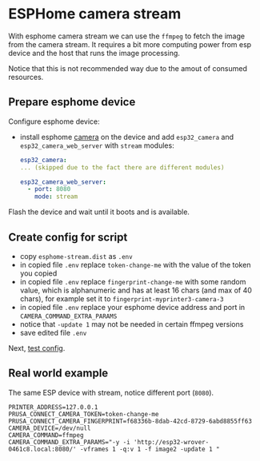 # ESPHome camera stream

With esphome camera stream we can use the `ffmpeg` to fetch the image from the
camera stream. It requires a bit more computing power from esp device and the
host that runs the image processing.

Notice that this is not recommended way due to the amout of consumed resources.

## Prepare esphome device

Configure esphome device:

- install esphome [camera](https://esphome.io/components/esp32_camera.html)
  on the device and add `esp32_camera` and `esp32_camera_web_server` with
  `stream` modules:

  ```yaml
  esp32_camera:
  ... (skipped due to the fact there are different modules)

  esp32_camera_web_server:
    - port: 8080
      mode: stream
  ```

Flash the device and wait until it boots and is available.

## Create config for script

- copy `esphome-stream.dist` as `.env`
- in copied file `.env` replace `token-change-me` with the value
  of the token you copied
- in copied file `.env` replace `fingerprint-change-me` with some
  random value, which is alphanumeric and has at least 16 chars (and max of 40 chars),
  for example set it to `fingerprint-myprinter3-camera-3`
- in copied file `.env` replace your esphome device address and port
  in `CAMERA_COMMAND_EXTRA_PARAMS`
- notice that `-update 1` may not be needed in certain ffmpeg versions
- save edited file `.env`

Next, [test config](./test.config.md).

## Real world example

The same ESP device with stream, notice different port (`8080`).

<!-- markdownlint-disable line_length -->
```shell
PRINTER_ADDRESS=127.0.0.1
PRUSA_CONNECT_CAMERA_TOKEN=token-change-me
PRUSA_CONNECT_CAMERA_FINGERPRINT=f68336b-8dab-42cd-8729-6abd8855ff63
CAMERA_DEVICE=/dev/null
CAMERA_COMMAND=ffmpeg
CAMERA_COMMAND_EXTRA_PARAMS="-y -i 'http://esp32-wrover-0461c8.local:8080/' -vframes 1 -q:v 1 -f image2 -update 1 "
```
<!-- markdownlint-enable line_length -->
